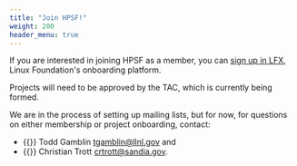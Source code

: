 ```yaml
---
title: "Join HPSF!"
weight: 200
header_menu: true
---
```


If you are interested in joining HPSF as a member, you can
[sign up in LFX](https://enrollment.lfx.linuxfoundation.org/?project=hpsf), Linux
Foundation's onboarding platform.

Projects will need to be approved by the TAC, which is currently being formed.

We are in the process of setting up mailing lists, but for now, for questions on either
membership or project onboarding, contact:

* {{<icon class="fa fa-envelope">}} Todd&nbsp;Gamblin&nbsp;[tgamblin@llnl.gov](mailto:tgamblin@llnl.gov) and
* {{<icon class="fa fa-envelope">}} Christian&nbsp;Trott&nbsp;[crtrott@sandia.gov](mailto:@crtrott@sandia.gov).
